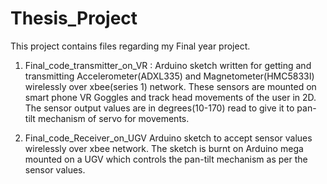 # Thesis_Project

This project contains files regarding my Final year project.

1. Final_code_transmitter_on_VR :
Arduino sketch written for getting and transmitting Accelerometer(ADXL335) and Magnetometer(HMC5833I) wirelessly
over xbee(series 1) network.
These sensors are mounted on smart phone VR Goggles and track head movements of the user in 2D.
The sensor output values are in degrees(10-170) read to give it to pan-tilt mechanism of servo for movements.

2. Final_code_Receiver_on_UGV
Arduino sketch to accept sensor values wirelessly over xbee network. 
The sketch is burnt on Arduino mega mounted on a UGV which controls the pan-tilt mechanism as per the sensor values.
